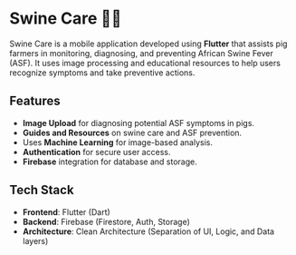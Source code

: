 # Swine Care 🐖💉

Swine Care is a mobile application developed using **Flutter** that assists pig farmers in monitoring, diagnosing, and preventing African Swine Fever (ASF). It uses image processing and educational resources to help users recognize symptoms and take preventive actions.

## Features

- **Image Upload** for diagnosing potential ASF symptoms in pigs.
- **Guides and Resources** on swine care and ASF prevention.
- Uses **Machine Learning** for image-based analysis.
- **Authentication** for secure user access.
- **Firebase** integration for database and storage.

## Tech Stack

- **Frontend**: Flutter (Dart)
- **Backend**: Firebase (Firestore, Auth, Storage)
- **Architecture**: Clean Architecture (Separation of UI, Logic, and Data layers)
